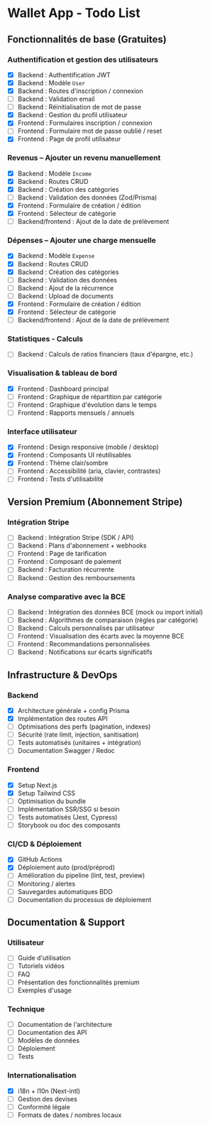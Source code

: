 # Wallet App - Todo List

## Fonctionnalités de base (Gratuites)

### Authentification et gestion des utilisateurs
- [x] Backend : Authentification JWT
- [x] Backend : Modèle `User`
- [x] Backend : Routes d'inscription / connexion
- [ ] Backend : Validation email
- [ ] Backend : Réinitialisation de mot de passe
- [x] Backend : Gestion du profil utilisateur
- [x] Frontend : Formulaires inscription / connexion
- [ ] Frontend : Formulaire mot de passe oublié / reset
- [x] Frontend : Page de profil utilisateur

### Revenus – Ajouter un revenu manuellement
- [x] Backend : Modèle `Income`
- [x] Backend : Routes CRUD
- [x] Backend : Création des catégories
- [ ] Backend : Validation des données (Zod/Prisma)
- [x] Frontend : Formulaire de création / édition
- [x] Frontend : Sélecteur de catégorie
- [ ] Backend/frontend : Ajout de la date de prélèvement

### Dépenses – Ajouter une charge mensuelle
- [x] Backend : Modèle `Expense`
- [x] Backend : Routes CRUD
- [x] Backend : Création des catégories
- [ ] Backend : Validation des données
- [ ] Backend : Ajout de la récurrence
- [ ] Backend : Upload de documents
- [x] Frontend : Formulaire de création / édition
- [x] Frontend : Sélecteur de catégorie
- [ ] Backend/frontend : Ajout de la date de prélèvement

### Statistiques - Calculs
- [ ] Backend : Calculs de ratios financiers (taux d'épargne, etc.)

### Visualisation & tableau de bord
- [x] Frontend : Dashboard principal
- [ ] Frontend : Graphique de répartition par catégorie
- [ ] Frontend : Graphique d'évolution dans le temps
- [ ] Frontend : Rapports mensuels / annuels

### Interface utilisateur
- [x] Frontend : Design responsive (mobile / desktop)
- [x] Frontend : Composants UI réutilisables
- [x] Frontend : Thème clair/sombre
- [ ] Frontend : Accessibilité (aria, clavier, contrastes)
- [ ] Frontend : Tests d'utilisabilité

## Version Premium (Abonnement Stripe)

### Intégration Stripe
- [ ] Backend : Intégration Stripe (SDK / API)
- [ ] Backend : Plans d'abonnement + webhooks
- [ ] Frontend : Page de tarification
- [ ] Frontend : Composant de paiement
- [ ] Backend : Facturation récurrente
- [ ] Backend : Gestion des remboursements

### Analyse comparative avec la BCE
- [ ] Backend : Intégration des données BCE (mock ou import initial)
- [ ] Backend : Algorithmes de comparaison (règles par catégorie)
- [ ] Backend : Calculs personnalisés par utilisateur
- [ ] Frontend : Visualisation des écarts avec la moyenne BCE
- [ ] Frontend : Recommandations personnalisées
- [ ] Backend : Notifications sur écarts significatifs

## Infrastructure & DevOps

### Backend
- [x] Architecture générale + config Prisma
- [x] Implémentation des routes API
- [ ] Optimisations des perfs (pagination, indexes)
- [ ] Sécurité (rate limit, injection, sanitisation)
- [ ] Tests automatisés (unitaires + intégration)
- [ ] Documentation Swagger / Redoc

### Frontend
- [x] Setup Next.js
- [x] Setup Tailwind CSS
- [ ] Optimisation du bundle
- [ ] Implémentation SSR/SSG si besoin
- [ ] Tests automatisés (Jest, Cypress)
- [ ] Storybook ou doc des composants

### CI/CD & Déploiement
- [x] GitHub Actions
- [x] Déploiement auto (prod/préprod)
- [ ] Amélioration du pipeline (lint, test, preview)
- [ ] Monitoring / alertes
- [ ] Sauvegardes automatiques BDD
- [ ] Documentation du processus de déploiement

## Documentation & Support

### Utilisateur
- [ ] Guide d'utilisation
- [ ] Tutoriels vidéos
- [ ] FAQ
- [ ] Présentation des fonctionnalités premium
- [ ] Exemples d'usage

### Technique
- [ ] Documentation de l'architecture
- [ ] Documentation des API
- [ ] Modèles de données
- [ ] Déploiement
- [ ] Tests

### Internationalisation
- [x] i18n + l10n (Next-intl)
- [ ] Gestion des devises
- [ ] Conformité légale
- [ ] Formats de dates / nombres locaux